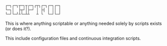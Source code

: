 ```
┌─┐┌─┐┬─┐┬┌─┐┌┬┐┌─┐┌─┐┌─┐
└─┐│  ├┬┘│├─┘ │ ├┤ │ ││ │
└─┘└─┘┴└─┴┴   ┴ └  └─┘└─┘
```

This is where anything scriptable or anything needed solely by scripts exists
(or does it?).

This include configuration files and continuous integration scripts.
